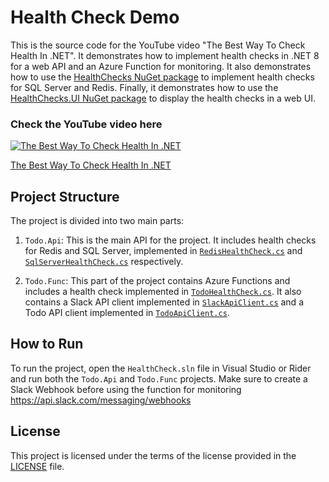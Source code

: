 # Health Check Demo

This is the source code for the YouTube video "The Best Way To Check Health In .NET". It demonstrates how to implement health checks in .NET 8 for a web API and an Azure Function for monitoring. It also demonstrates how to use the [HealthChecks NuGet package](https://www.nuget.org/packages/Microsoft.Extensions.Diagnostics.HealthChecks) to implement health checks for SQL Server and Redis. Finally, it demonstrates how to use the [HealthChecks.UI NuGet package](https://www.nuget.org/packages/AspNetCore.HealthChecks.UI) to display the health checks in a web UI.

### Check the YouTube video here

[![The Best Way To Check Health In .NET](https://i9.ytimg.com/vi/EIxZ9SzO_OY/mqdefault.jpg?v=65918fae&sqp=CLzj9KwG&rs=AOn4CLD1KQJCGYGOuAFSAu5MOa1CS_yEbw)](https://www.youtube.com/watch?v=EIxZ9SzO_OY)

[The Best Way To Check Health In .NET](https://www.youtube.com/watch?v=EIxZ9SzO_OY)

## Project Structure

The project is divided into two main parts:

1. `Todo.Api`: This is the main API for the project. It includes health checks for Redis and SQL Server, implemented in [`RedisHealthCheck.cs`](HealthCheck/Todo.Api/Health/RedisHealthCheck.cs) and [`SqlServerHealthCheck.cs`](HealthCheck/Todo.Api/Health/SqlServerHealthCheck.cs) respectively.

2. `Todo.Func`: This part of the project contains Azure Functions and includes a health check implemented in [`TodoHealthCheck.cs`](HealthCheck/Todo.Func/TodoHealthCheck.cs). It also contains a Slack API client implemented in [`SlackApiClient.cs`](HealthCheck/Todo.Func/SlackApiClient.cs) and a Todo API client implemented in [`TodoApiClient.cs`](HealthCheck/Todo.Func/TodoApiClient.cs).

## How to Run

To run the project, open the `HealthCheck.sln` file in Visual Studio or Rider and run both the `Todo.Api` and `Todo.Func` projects. Make sure to create a Slack Webhook before using the function for monitoring https://api.slack.com/messaging/webhooks

## License

This project is licensed under the terms of the license provided in the [LICENSE](LICENSE) file.